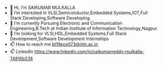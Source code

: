 - 👋 Hi, I’m SAIKUMAR MULKALLA
- 👀 I’m interested in VLSI,Semiconductor,Embedded Systems,IOT,Full Stack Developing,Software Developing.
- 🌱 I’m currently Pursuing Electronic and Communication Engineering,B.Tech at Indian Institute of Information Technology,Nagpur.
- 💞️ I’m looking for VLSI,HDL,Embedded Systems,Full Stack Development,Software Development Internships
- 📫 How to reach me bt19ece073@iiitn.ac.in
- 📫 LinkedIn https://www.linkedin.com/in/saikumarreddy-mulkalla-74816b238
<!---
SAIKUMAR073/SAIKUMAR073 is a ✨ special ✨ repository because its `README.md` (this file) appears on your GitHub profile.
You can click the Preview link to take a look at your changes.
--->

